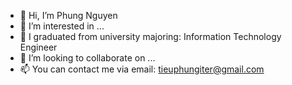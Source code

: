 - 👋 Hi, I’m Phung Nguyen
- 👀 I’m interested in ...
- 🌱 I graduated from university majoring: Information Technology Engineer
- 💞️ I’m looking to collaborate on ...
- 📫 You can contact me via email: tieuphungiter@gmail.com

<!---
tieuphungiter/tieuphungiter is a ✨ special ✨ repository because its `README.md` (this file) appears on your GitHub profile.
You can click the Preview link to take a look at your changes.
--->

